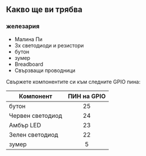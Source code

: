## Какво ще ви трябва

### железария

- Малина Пи
- 3x светодиоди и резистори
- бутон
- зумер
- Breadboard
- Свързващи проводници

Свържете компонентите си към следните GPIO пина:

| Компонент        | ПИН на GPIO |
| ---------------- |:-----------:|
| бутон            |     25      |
| Червен светодиод |     24      |
| Амбър LED        |     23      |
| Зелен светодиод  |     22      |
| зумер            |      5      |